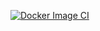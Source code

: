 [![Docker Image CI](https://github.com/GarotosDeProgama/Backend_AgendadorTarefas/actions/workflows/docker-image.yml/badge.svg)](https://github.com/GarotosDeProgama/Backend_AgendadorTarefas/actions/workflows/docker-image.yml)
